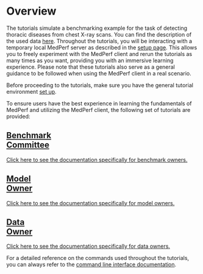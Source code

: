# Overview

The tutorials simulate a benchmarking example for the task of detecting thoracic diseases from chest X-ray scans. You can find the description of the used data [here](https://www.nih.gov/news-events/news-releases/nih-clinical-center-provides-one-largest-publicly-available-chest-x-ray-datasets-scientific-community). Throughout the tutorials, you will be interacting with a temporary local MedPerf server as described in the [setup page](setup.md). This allows you to freely experiment with the MedPerf client and rerun the tutorials as many times as you want, providing you with an immersive learning experience. Please note that these tutorials also serve as a general guidance to be followed when using the MedPerf client in a real scenario.

Before proceeding to the tutorials, make sure you have the general tutorial environment [set up](setup.md).

To ensure users have the best experience in learning the fundamentals of MedPerf and utilizing the MedPerf client, the following set of tutorials are provided:

<!-- <div class="tutorial_card_container">
  <a href="../benchmark_owner_demo" class="tutorial_card">
    <h2>Benchmark <br>Committee</h2>
    <p>Learn how a Benchmark Committee creates and submits a benchmark.</p>
  </a>

  <a href="../model_owner_demo" class="tutorial_card">
    <h2>Model <br>Owner</h2>
    <p>Learn how a Model Owner can submit a model.</p>
  </a>

  <a href="../data_owner_demo" class="tutorial_card">
    <h2>Data <br>Owner</h2>
    <p>Learn how to prepare their data and execute a benchmark.</p>
  </a>
</div> -->


<div class="tutorial_card_container">
        <a class="card" href="getting_started/benchmark_owner_demo/">
            <div class="card_image image1">
            </div>
            <div class="card_text">
                <h2 class='cardTitle'>Benchmark <br>Committee</h2>
                <p>Click here to see the documentation specifically for benchmark owners.</p>
            </div>
        </a>
        <a class="card" href="getting_started/model_owner_demo/">
            <div class="card_image image2">
            </div>
            <div class="card_text">
                <h2 class='cardTitle'>Model <br>Owner</h2>
                <p>Click here to see the documentation specifically for model owners.</p>
            </div>
        </a>
        <a class="card" href="getting_started/data_owner_demo/">
            <div class="card_image image3">
            </div>
            <div class="card_text">
                <h2 class='cardTitle'>Data <br>Owner</h2>
                <p>Click here to see the documentation specifically for data owners.</p>
            </div>
        </a>
    </div>

For a detailed reference on the commands used throughout the tutorials, you can always refer to the [command line interface documentation](../cli_reference.md).

